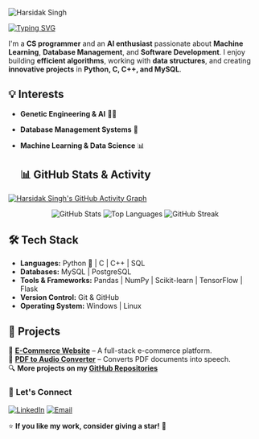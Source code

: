 ![Harsidak Singh](https://github.com/Sidak-2804/Sidak-rookie/blob/main/DALL%C2%B7E%202025-02-24%2014.00.47%20-%20A%20sleek%20rectangular%20banner%20for%20a%20GitHub%20README%20featuring%20a%20modern%2C%20high-tech%20design.%20The%20banner%20should%20showcase%20a%20variety%20of%20programming%20languages%2C%20fr.png)


[![Typing SVG](https://readme-typing-svg.demolab.com?font=Fira+Code&duration=4500&pause=900&width=435&lines=Hey+there!+%E2%9C%A8+I+am+Harsidak+Singh+%E2%9C%A8;Welcome+to+my+profile!+%F0%9F%92%BB;Turning+data+into+actionable+insights+%F0%9F%8F%86)](https://git.io/typing-svg)

I'm a **CS programmer** and an **AI enthusiast** passionate about **Machine Learning**, **Database Management**, and **Software Development**. I enjoy building **efficient algorithms**, working with **data structures**, and creating **innovative projects** in **Python, C, C++, and MySQL**.

## 💡 Interests
- **Genetic Engineering & AI** 🔬🤖
- **Database Management Systems** 💾
- **Machine Learning & Data Science** 📊

  ## 📊 GitHub Stats & Activity 

[![Harsidak Singh's GitHub Activity Graph](https://github-readme-activity-graph.vercel.app/graph?username=Sidak-2804&theme=react-dark)](https://github.com/ashutosh00710/github-readme-activity-graph)

<p align="center">
  <img src="https://github-readme-stats.vercel.app/api?username=Sidak-2804&show_icons=true&theme=radical&hide_border=true" alt="GitHub Stats">
  <img src="https://github-readme-stats.vercel.app/api/top-langs/?username=Sidak-2804&theme=radical&hide_border=true&layout=compact" alt="Top Languages">
  <img src="https://streak-stats.demolab.com/?user=Sidak-2804&theme=radical&hide_border=true" alt="GitHub Streak">
</p>


## 🛠️ Tech Stack
- **Languages:** Python 🐍 | C | C++ | SQL
- **Databases:** MySQL | PostgreSQL
- **Tools & Frameworks:** Pandas | NumPy | Scikit-learn | TensorFlow | Flask
- **Version Control:** Git & GitHub
- **Operating System:** Windows | Linux

## 📌 Projects
🚀 **[E-Commerce Website](https://github.com/yourusername/ecommerce-project)** – A full-stack e-commerce platform.  
📖 **[PDF to Audio Converter](https://github.com/yourusername/pdf-audio-converter)** – Converts PDF documents into speech.  
🔍 **More projects on my [GitHub Repositories](https://github.com/yourusername?tab=repositories)**

### 🤝 **Let's Connect**
<p align="left">
  <a href="https://www.linkedin.com/in/harsidak-singh2804/" target="_blank"><img src="https://img.shields.io/badge/LinkedIn-0077B5?style=for-the-badge&logo=linkedin&logoColor=white" alt="LinkedIn"/></a>
  <a href="mailto:sharsidak@gmail.com" target="_blank"><img src="https://img.shields.io/badge/Email-D14836?style=for-the-badge&logo=gmail&logoColor=white" alt="Email"/></a>
</p>  

⭐ **If you like my work, consider giving a star!** 🌟

